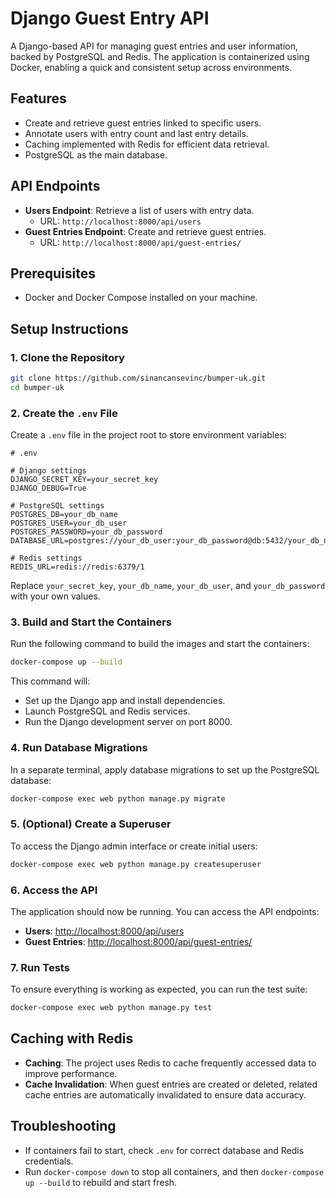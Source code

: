 
# Django Guest Entry API

A Django-based API for managing guest entries and user information, backed by PostgreSQL and Redis. The application is containerized using Docker, enabling a quick and consistent setup across environments.

## Features

- Create and retrieve guest entries linked to specific users.
- Annotate users with entry count and last entry details.
- Caching implemented with Redis for efficient data retrieval.
- PostgreSQL as the main database.
  
## API Endpoints

- **Users Endpoint**: Retrieve a list of users with entry data.
  - URL: `http://localhost:8000/api/users`
- **Guest Entries Endpoint**: Create and retrieve guest entries.
  - URL: `http://localhost:8000/api/guest-entries/`

## Prerequisites

- Docker and Docker Compose installed on your machine.

## Setup Instructions

### 1. Clone the Repository

```bash
git clone https://github.com/sinancansevinc/bumper-uk.git
cd bumper-uk
```

### 2. Create the `.env` File

Create a `.env` file in the project root to store environment variables:

```plaintext
# .env

# Django settings
DJANGO_SECRET_KEY=your_secret_key
DJANGO_DEBUG=True

# PostgreSQL settings
POSTGRES_DB=your_db_name
POSTGRES_USER=your_db_user
POSTGRES_PASSWORD=your_db_password
DATABASE_URL=postgres://your_db_user:your_db_password@db:5432/your_db_name

# Redis settings
REDIS_URL=redis://redis:6379/1
```

Replace `your_secret_key`, `your_db_name`, `your_db_user`, and `your_db_password` with your own values.

### 3. Build and Start the Containers

Run the following command to build the images and start the containers:

```bash
docker-compose up --build
```

This command will:
- Set up the Django app and install dependencies.
- Launch PostgreSQL and Redis services.
- Run the Django development server on port 8000.

### 4. Run Database Migrations

In a separate terminal, apply database migrations to set up the PostgreSQL database:

```bash
docker-compose exec web python manage.py migrate
```

### 5. (Optional) Create a Superuser

To access the Django admin interface or create initial users:

```bash
docker-compose exec web python manage.py createsuperuser
```

### 6. Access the API

The application should now be running. You can access the API endpoints:

- **Users**: [http://localhost:8000/api/users](http://localhost:8000/api/users)
- **Guest Entries**: [http://localhost:8000/api/guest-entries/](http://localhost:8000/api/guest-entries/)

### 7. Run Tests

To ensure everything is working as expected, you can run the test suite:

```bash
docker-compose exec web python manage.py test
```

## Caching with Redis

- **Caching**: The project uses Redis to cache frequently accessed data to improve performance.
- **Cache Invalidation**: When guest entries are created or deleted, related cache entries are automatically invalidated to ensure data accuracy.


## Troubleshooting

- If containers fail to start, check `.env` for correct database and Redis credentials.
- Run `docker-compose down` to stop all containers, and then `docker-compose up --build` to rebuild and start fresh.
